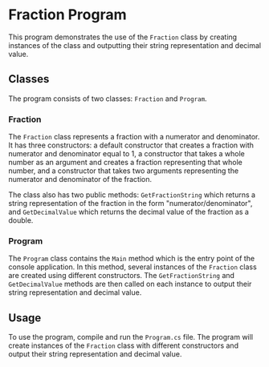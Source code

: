 # Fraction Program

This program demonstrates the use of the `Fraction` class by creating instances of the class and outputting their string representation and decimal value.

## Classes

The program consists of two classes: `Fraction` and `Program`.

### Fraction

The `Fraction` class represents a fraction with a numerator and denominator. It has three constructors: a default constructor that creates a fraction with numerator and denominator equal to 1, a constructor that takes a whole number as an argument and creates a fraction representing that whole number, and a constructor that takes two arguments representing the numerator and denominator of the fraction.

The class also has two public methods: `GetFractionString` which returns a string representation of the fraction in the form "numerator/denominator", and `GetDecimalValue` which returns the decimal value of the fraction as a double.

### Program

The `Program` class contains the `Main` method which is the entry point of the console application. In this method, several instances of the `Fraction` class are created using different constructors. The `GetFractionString` and `GetDecimalValue` methods are then called on each instance to output their string representation and decimal value.

## Usage

To use the program, compile and run the `Program.cs` file. The program will create instances of the `Fraction` class with different constructors and output their string representation and decimal value.
